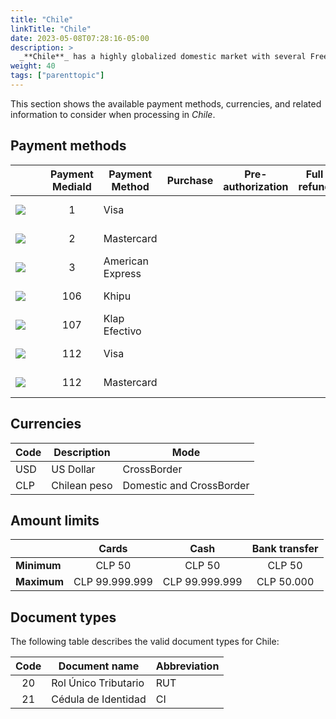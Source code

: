 ```yaml
---
title: "Chile"
linkTitle: "Chile"
date: 2023-05-08T07:28:16-05:00
description: >
  _**Chile**_ has a highly globalized domestic market with several Free Trade Agreements, including the _United States_ and _China_. Purchasing power is one of the highest in the region, and the increased adoption of local credit and debit cards enables eCommerce merchants to gain traction quickly.
weight: 40
tags: ["parenttopic"]
---
```


This section shows the available payment methods, currencies, and related information to consider when processing in _Chile_.

## Payment methods

| | Payment MediaId | Payment Method | Purchase | Pre-authorization | Full refund | Partial Refund | Type | Flow |
|-----|:---:|---|:---:|:---:|:---:|:---:|-----|-----|
| <img src="https://s3.amazonaws.com/gateway.test.bamboopayment.com/payment-method-logos/Visa_CreditCard.png"  style="min-width: 40px;" /> | 1 | Visa | <img src="/assets/check_mark_64.png" width="15px"/> | <img src="/assets/check_mark_64.png" width="15px"/> | <img src="/assets/check_mark_64.png" width="15px"/> | <img src="/assets/check_mark_64.png" width="15px"/> | Credit Card | API |
| <img src="https://s3.amazonaws.com/gateway.test.bamboopayment.com/payment-method-logos/MasterCard_CreditCard.png"  style="min-width: 40px;" /> | 2 | Mastercard | <img src="/assets/check_mark_64.png" width="15px"/> | <img src="/assets/check_mark_64.png" width="15px"/> | <img src="/assets/check_mark_64.png" width="15px"/> | <img src="/assets/check_mark_64.png" width="15px"/> | Credit Card | API |
| <img src="https://s3.amazonaws.com/gateway.test.bamboopayment.com/payment-method-logos/AmericanExpress_CreditCard.png"  style="min-width: 40px;" /> | 3 | American Express | <img src="/assets/check_mark_64.png" width="15px"/> | <img src="/assets/check_mark_64.png" width="15px"/> | <img src="/assets/check_mark_64.png" width="15px"/> | <img src="/assets/check_mark_64.png" width="15px"/> | Credit Card | API |
| <img src="https://s3.amazonaws.com/gateway.test.bamboopayment.com/payment-method-logos/Khipu_BankTransfer.png"  style="min-width: 40px;" />| 106 | Khipu | <img src="/assets/check_mark_64.png" width="15px"/> | <img src="/assets/x_mark_64.png" width="15px"/> | <img src="/assets/x_mark_64.png" width="15px"/> | <img src="/assets/x_mark_64.png" width="15px"/> | Bank Transfer | Redirect |
| <img src="https://s3.amazonaws.com/gateway.test.bamboopayment.com/payment-method-logos/Multicaja_PhysicalNetwork.png"  style="min-width: 40px;" />| 107 | Klap Efectivo | <img src="/assets/check_mark_64.png" width="15px"/> | <img src="/assets/x_mark_64.png" width="15px"/> | <img src="/assets/x_mark_64.png" width="15px"/> | <img src="/assets/x_mark_64.png" width="15px"/> | Cash | Redirect |
| <img src="https://s3.amazonaws.com/gateway.test.bamboopayment.com/payment-method-logos/Visa_CreditCard.png"  style="min-width: 40px;" /> | 112 | Visa | <img src="/assets/check_mark_64.png" width="15px"/> | <img src="/assets/x_mark_64.png" width="15px"/> | <img src="/assets/x_mark_64.png" width="15px"/> | <img src="/assets/x_mark_64.png" width="15px"/> | Debit Card | Redirect |
| <img src="https://s3.amazonaws.com/gateway.test.bamboopayment.com/payment-method-logos/MasterCard_CreditCard.png"  style="min-width: 40px;" /> | 112 | Mastercard | <img src="/assets/check_mark_64.png" width="15px"/> | <img src="/assets/x_mark_64.png" width="15px"/> | <img src="/assets/x_mark_64.png" width="15px"/> | <img src="/assets/x_mark_64.png" width="15px"/> | Debit Card | Redirect |

## Currencies

| Code | Description  | Mode                     |
|------|--------------|--------------------------|
| USD  | US Dollar    | CrossBorder              |
| CLP  | Chilean peso | Domestic and CrossBorder |

## Amount limits

|  | Cards | Cash | Bank transfer |
|---|:---:|:---:|:---:|
| **Minimum** | CLP 50 | CLP 50 | CLP 50 |
| **Maximum** | CLP 99.999.999 | CLP 99.999.999 | CLP 50.000 |

## Document types
The following table describes the valid document types for Chile:

| Code | Document name        | Abbreviation |
|:----:|----------------------|--------------|
| 20   | Rol Único Tributario | RUT          |
| 21   | Cédula de Identidad  | CI           |